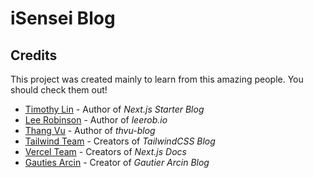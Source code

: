 # iSensei Blog

## Credits

This project was created mainly to learn from this amazing people. You should check them out!

- [Timothy Lin](https://github.com/timlrx/tailwind-nextjs-starter-blog) - Author of _Next.js Starter Blog_
- [Lee Robinson](https://github.com/leerob) - Author of _leerob.io_
- [Thang Vu](https://github.com/ThangHuuVu) - Author of _thvu-blog_
- [Tailwind Team](https://github.com/tailwindlabs) - Creators of _TailwindCSS Blog_
- [Vercel Team](https://github.com/vercel) - Creators of _Next.js Docs_
- [Gauties Arcin](https://www.gautierarcin.com/) - Creator of _Gautier Arcin Blog_
